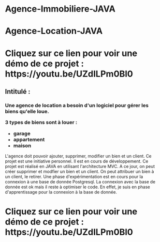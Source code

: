 # Agence-Immobiliere-JAVA

<h1>Agence-Location-JAVA</h1>
<h1>Cliquez sur ce lien pour voir une démo de ce projet : https://youtu.be/UZdILPm0Bl0 </h1>

<h2> Intitulé : <h3> Une agence de location a besoin d'un logiciel pour gérer les biens qu'elle loue. 

3 types de biens sont à louer : <ul> <li> garage </li> <li> appartement </li> <li> maison</li> </ul>
</h3></h2>

<p>L'agence doit pouvoir ajouter, supprimer, modifier un bien et un client. Ce projet est une initiative personnel. Il est en cours de développement. Ce projet est réalisé en JAVA 
en utilisant l'architecture MVC. 
A ce jour, on peut créer supprimer et modfier un bien et un client. On peut attribuer un bien à un client, le retirer. 
Une phase d'expérimentation est en cours pour la connexion à une base de donnée Postgresql. La connexion avec la base de donnée est ok mais il reste à optimiser le code. 
En effet, je suis en phase d'apprentissage pour la connexion à la base de donnée.
</p>

<h1>Cliquez sur ce lien pour voir une démo de ce projet : https://youtu.be/UZdILPm0Bl0 </h1>
